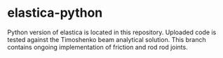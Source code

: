 # elastica-python
Python version of elastica is located in this repository. Uploaded code is tested against the Timoshenko beam analytical solution. This branch contains ongoing implementation of friction and rod rod joints.

